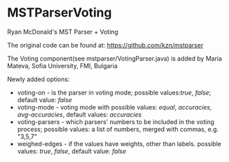 MSTParserVoting
===============

Ryan McDonald's MST Parser + Voting

The original code can be found at:
https://github.com/kzn/mstparser

The Voting component(see mstparser/VotingParser.java) is added by 
Maria Mateva, Sofia University, FMI, Bulgaria

Newly added options:

* voting-on - is the parser in voting mode; possible values:*true*, *false*; default value: *false*
* voting-mode - voting mode with possible values: *equal*, *accuracies*, *avg-accuracies*, default values: *accuracies*
* voting-parsers - which parsers' numbers to be included in the voting process; possible values: a list of numbers, merged with commas, e.g. "3,5,7"
* weighed-edges - if the values have weights, other than labels. possible values: *true*, *false*, default value: *false*




